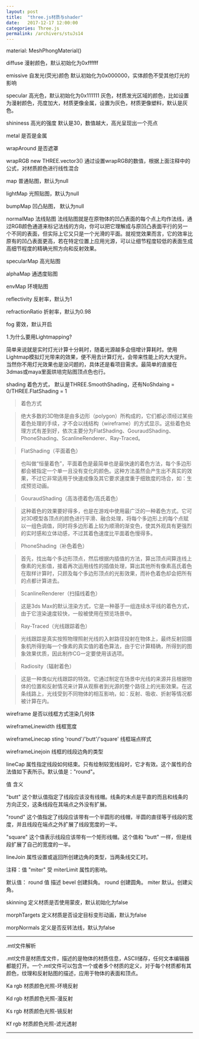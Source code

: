 ```yaml
---
layout: post
title:  "three.js材质与shader"
date:   2017-12-17 12:00:00
categories: Three.js
permalink: /archivers/stuJs14
---
```

material: MeshPhongMaterial()

diffuse 漫射颜色，默认初始化为0xffffff

emissive 自发光(荧光)颜色 默认初始化为0x000000，实体颜色不受其他灯光的影响

specular 高光色，默认初始化为0x111111 灰色，材质发光区域的颜色，比如设置为漫射颜色，亮度加大，材质更像金属，设置为灰色，材质更像塑料，默认是灰色。

shininess 高光的强度 默认是30，数值越大，高光呈现出一个亮点

metal 是否是金属

wrapAround 是否遮罩

wrapRGB new THREE.vector3() 通过设置wrapRGB的数值，根据上面注释中的公式，对材质颜色进行线性混合

map 普通贴图，默认为null

lightMap 光照贴图，默认为null

bumpMap 凹凸贴图， 默认为null

normalMap 法线贴图 法线贴图就是在原物体的凹凸表面的每个点上均作法线，通过RGB颜色通道来标记法线的方向，你可以把它理解成与原凹凸表面平行的另一个不同的表面，但实际上它又只是一个光滑的平面。就视觉效果而言，它的效率比原有的凹凸表面更高，若在特定位置上应用光源，可以让细节程度较低的表面生成高细节程度的精确光照方向和反射效果。  

specularMap 高光贴图

alphaMap 通透度贴图

envMap 环境贴图

reflectivity 反射率，默认为1

refractionRatio 折射率，默认为0.98

fog 雾效，默认开启



1.为什么要用Lightmapping? 
 
简单来说就是实时灯光计算十分耗时，随着光源越多会倍增计算耗时。使用Lightmap模拟灯光带来的效果，便不用去计算灯光，会带来性能上的大大提升。当然你不用灯光效果也是没问题的，具体还是看项目需求。最简单的直接在3dmas或maya里面烘培完贴图顶点色也行。 


shading 着色方式， 默认是THREE.SmoothShading，还有NoShdaing = 0/THREE.FlatShading = 1

>着色方式 
             
>绝大多数的3D物体是由多边形（polygon）所构成的，它们都必须经过某些着色处理的手续，才不会以线结构（wireframe）的方式显示。这些着色处理方式有差到好，依次主要分为FlatShading、GouraudShading、PhoneShading、ScanlineRenderer、Ray-Traced。 
            
>FlatShading（平面着色） 

>也叫做“恒量着色”，平面着色是最简单也是最快速的着色方法，每个多边形都会被指定一个单一且没有变化的颜色。这种方法虽然会产生出不真实的效果，不过它非常适用于快速成像及其它要求速度重于细致度的场合，如：生成预览动画。 
 
>GouraudShading（高洛德着色/高氏着色） 

>这种着色的效果要好得多，也是在游戏中使用最广泛的一种着色方式。它可对3D模型各顶点的颜色进行平滑、融合处理，将每个多边形上的每个点赋以一组色调值，同时将多边形着上较为顺滑的渐变色，使其外观具有更强烈的实时感和立体动感，不过其着色速度比平面着色慢得多。 
 
>PhoneShading（补色着色） 
                
>首先，找出每个多边形顶点，然后根据内插值的方法，算出顶点间算连线上像素的光影值，接着再次运用线性的插值处理，算出其他所有像素高氏着色在取样计算时，只顾及每个多边形顶点的光影效果，而补色着色却会把所有的点都计算进去。 
 
>ScanlineRenderer（扫描线着色） 
                
>这是3ds Max的默认渲染方式，它是一种基于一组连续水平线的着色方式，由于它渲染速度较快，一般被使用在预览场景中。 
 
>Ray-Traced（光线跟踪着色） 
                
>光线跟踪是真实按照物理照射光线的入射路径投射在物体上，最终反射回摄象机所得到每一个像素的真实值的着色算法，由于它计算精确，所得到的图象效果优质，因此制作CG一定要使用该选项。 
 
>Radiosity（辐射着色） 
                
>这是一种类似光线跟踪的特效。它通过制定在场景中光线的来源并且根据物体的位置和反射情况来计算从观察者到光源的整个路径上的光影效果。在这条线路上，光线受到不同物体的相互影响，如：反射、吸收、折射等情况都被计算在内。 

wireframe 是否以线框方式渲染几何体

wireframeLinewidth 线框宽度

wireframeLinecap  sting 'round'/'butt'/'square'  线框端点样式

wireframeLinejoin 线框的线段边角的类型

lineCap 属性指定线段如何结束。只有绘制较宽线段时，它才有效。这个属性的合法值如下表所示。默认值是："round"。

值               含义 

"butt"      这个默认值指定了线段应该没有线帽。线条的末点是平直的而且和线条的方向正交，这条线段在其端点之外没有扩展。 

"round"     这个值指定了线段应该带有一个半圆形的线帽，半圆的直径等于线段的宽度，并且线段在端点之外扩展了线段宽度的一半。 

"square"    这个值表示线段应该带有一个矩形线帽。这个值和 "butt" 一样，但是线段扩展了自己的宽度的一半。 
 
lineJoin 属性设置或返回所创建边角的类型，当两条线交汇时。

注释：值 "miter" 受 miterLimit 属性的影响。 

默认值：    round 
值       描述 
bevel   创建斜角。 
round   创建圆角。 
miter   默认。创建尖角。

skinning  定义材质是否使用蒙皮，默认初始化为false

morphTargets  定义材质是否设定目标变形动画，默认为false

morpNormals  定义是否反转法线，默认为false

---

.mtl文件解析

.mtl文件是材质库文件，描述的是物体的材质信息，ASCII储存，任何文本编辑器都能打开。一个.mtl文件可以包含一个或者多个材质的定义，对于每个材质都有其颜色，纹理和反射贴图的描述，应用于物体的表面和顶点。

Ka rgb 材质颜色光照-环境反射

Kd rgb 材质颜色光照-漫反射

Ks rgb 材质颜色光照-镜反射

Kf rgb 材质颜色光照-滤光透射

---